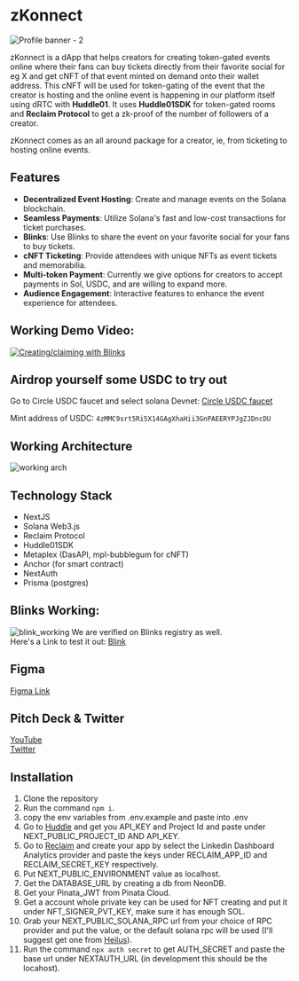 # zKonnect

![Profile banner - 2](https://github.com/user-attachments/assets/ede5036f-8d4c-4c2e-9213-422ef922433b)


zKonnect is a dApp that helps creators for creating token-gated events online where their fans can buy tickets directly from their favorite social for eg X and get cNFT of that event minted on demand onto their wallet address.
This cNFT will be used for token-gating of the event that the creator is hosting and the online event is happening in our platform itself using dRTC with **Huddle01**.
It uses **Huddle01SDK** for token-gated rooms and **Reclaim Protocol** to get a zk-proof of the number of followers of a creator.

zKonnect comes as an all around package for a creator, ie, from ticketing to hosting online events.

## Features

- **Decentralized Event Hosting**: Create and manage events on the Solana blockchain.
- **Seamless Payments**: Utilize Solana's fast and low-cost transactions for ticket purchases.
- **Blinks**: Use Blinks to share the event on your favorite social for your fans to buy tickets.
- **cNFT Ticketing**: Provide attendees with unique NFTs as event tickets and memorabilia.
- **Multi-token Payment**: Currently we give options for creators to accept payments in Sol, USDC, and are willing to expand more.
- **Audience Engagement**: Interactive features to enhance the event experience for attendees.

## Working Demo Video:
[![Creating/claiming with Blinks](https://github.com/user-attachments/assets/9fc5220c-0ef6-4119-9af2-5ec3abce9651)](https://drive.google.com/file/d/1GOELi4OVIfMHZyyOSpJe6NZMRso_4YR3/view?usp=drive_link)

## Airdrop yourself some USDC to try out

Go to Circle USDC faucet and select solana Devnet:
[Circle USDC faucet](https://faucet.circle.com/)

Mint address of USDC: `4zMMC9srt5Ri5X14GAgXhaHii3GnPAEERYPJgZJDncDU`

## Working Architecture
![working arch](https://github.com/user-attachments/assets/2ade728b-71ba-4a0c-99f9-e4d7745bb9b1)

## Technology Stack

- NextJS
- Solana Web3.js
- Reclaim Protocol
- Huddle01SDK
- Metaplex (DasAPI, mpl-bubblegum for cNFT)
- Anchor (for smart contract)
- NextAuth
- Prisma (postgres)


## Blinks Working:
![blink_working](https://github.com/user-attachments/assets/014a91e2-27d4-4ea6-9b79-1d9c1eca6df8)
We are verified on Blinks registry as well. </br>
Here's a Link to test it out: [Blink](https://x.com/itami_69/status/1843288087696462203)

## Figma
[Figma Link](https://www.figma.com/design/pPGLD4TiGBRdhMnILmF93e/zKonnect?node-id=0-1&t=CQLEuhct2tgLXtlh-1)

## Pitch Deck & Twitter
[YouTube](https://www.youtube.com/watch?v=Ci5KtnAmR2k) </br>
[Twitter](https://x.com/zkonnect_social)

## Installation

1. Clone the repository
2. Run the command `npm i`.
3. copy the env variables from .env.example and paste into .env
4. Go to [Huddle](https://docs.huddle01.com/docs/api-keys) and get you API_KEY and Project Id and paste under NEXT_PUBLIC_PROJECT_ID AND API_KEY.
5. Go to [Reclaim](https://dev.reclaimprotocol.org/) and create your app by select the Linkedin Dashboard Analytics provider and paste the keys under RECLAIM_APP_ID and RECLAIM_SECRET_KEY respectively.
6. Put NEXT_PUBLIC_ENVIRONMENT value as localhost.
7. Get the DATABASE_URL by creating a db from NeonDB.
8. Get your Pinata_JWT from Pinata Cloud.
9. Get a account whole private key can be used for NFT creating and put it under NFT_SIGNER_PVT_KEY, make sure it has enough SOL.
10. Grab your NEXT_PUBLIC_SOLANA_RPC url from your choice of RPC provider and put the value, or the default solana rpc will be used (I'll suggest get one from [Heilus](https://www.helius.dev/)).
11. Run the command `npx auth secret` to get AUTH_SECRET and paste the base url under NEXTAUTH_URL (in development this should be the locahost).
